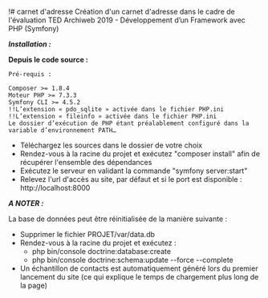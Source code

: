 !# carnet d'adresse
Création d'un carnet d'adresse dans le cadre de l'évaluation TED Archiweb 2019 - Développement d’un Framework avec PHP (Symfony)

***Installation :***

  **Depuis le code source :**
    
    Pré-requis : 
      
    Composer >= 1.8.4
    Moteur PHP >= 7.3.3
    Symfony CLI >= 4.5.2
    !!L’extension « pdo_sqlite » activée dans le fichier PHP.ini
    !!L’extension « fileinfo » activée dans le fichier PHP.ini
    Le dossier d’exécution de PHP étant préalablement configuré dans la variable d’environnement PATH…

    
   - Téléchargez les sources dans le dossier de votre choix
   - Rendez-vous à la racine du projet et exécutez "composer install" afin de récupérer l'ensemble des dépendances
   - Exécutez le serveur en validant la commande "symfony server:start"
   - Relevez l'url d'accès au site, par défaut et si le port est disponible : http://localhost:8000
      
      
      
 
 
 ***A NOTER :*** 
 
 La base de données peut être réinitialisée de la manière suivante : 
 
  - Supprimer le fichier PROJET/var/data.db
  - Rendez-vous à la racine du projet et exécutez :
      - php bin/console doctrine:database:create
      - php bin/console doctrine:schema:update --force --complete
  - Un échantillon de contacts est automatiquement généré lors du premier lancement du site (ce qui explique le temps de      chargement plus long de la page)
      
